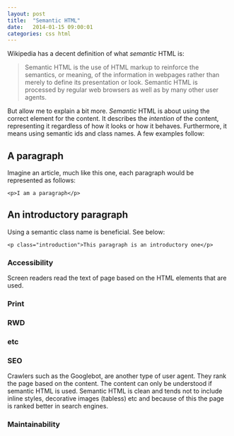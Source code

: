 ```yaml
---
layout: post
title:  "Semantic HTML"
date:   2014-01-15 09:00:01
categories: css html
---
```


<!--

- asume knowldge of HTML
- describe unsemantic html
- describe what semantic HTML is
- explain the benefits
  - browsers without CSS
  - accessibility
  - responsive web design
  - Search engine optimisation
  - Maintainability
- conclusion 1) HTML is the foundation, ruining the foundation has fatal effects

-->

Wikipedia has a decent definition of what *semantic* HTML is:

> Semantic HTML is the use of HTML markup to reinforce the semantics, or meaning, of the information in webpages rather than merely to define its presentation or look. Semantic HTML is processed by regular web browsers as well as by many other user agents.

But allow me to explain a bit more. *Semantic* HTML is about using the correct element for the content. It describes the *intention* of the content, representing it regardless of how it looks or how it behaves. Furthermore, it means using semantic ids and class names. A few examples follow:

## A paragraph

Imagine an article, much like this one, each paragraph would be represented as follows:

	<p>I am a paragraph</p>

## An introductory paragraph

Using a semantic class name is beneficial. See below:

	<p class="introduction">This paragraph is an introductory one</p>

### Accessibility

Screen readers read the text of page based on the HTML elements that are used.

### Print

### RWD

### etc

### SEO

Crawlers such as the Googlebot, are another type of user agent. They rank the page based on the content. The content can only be understood if semantic HTML is used. Semantic HTML is clean and tends not to include inline styles, decorative images (tabless) etc and because of this the page is ranked better in search engines.

### Maintainability




